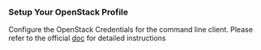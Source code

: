 ### Setup Your OpenStack Profile

Configure the OpenStack Credentials for the command line client.
Please refer to the official
[doc](https://docs.openstack.org/newton/user-guide/common/cli-set-environment-variables-using-openstack-rc.html)
for detailed instructions
